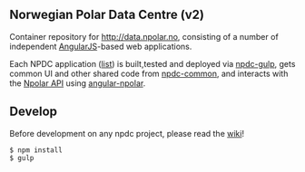 ## Norwegian Polar Data Centre (v2)

Container repository for http://data.npolar.no, consisting of a number of independent [AngularJS](https://github.com/angular/angular.js)-based web applications.

Each NPDC application ([list](https://github.com/npolar?utf8=%E2%9C%93&query=npdc)) is built,tested and deployed via [npdc-gulp](https://github.com/npolar/npdc-gulp),
gets common UI and other shared code from [npdc-common](https://github.com/npolar/npdc-common), and interacts with the [Npolar API](https://api.npolar.no) using [angular-npolar](https://github.com/npolar/angular-npolar).

## Develop
Before development on any npdc project, please read the [wiki](https://github.com/npolar/npdc/wiki)!

```
$ npm install
$ gulp
```
